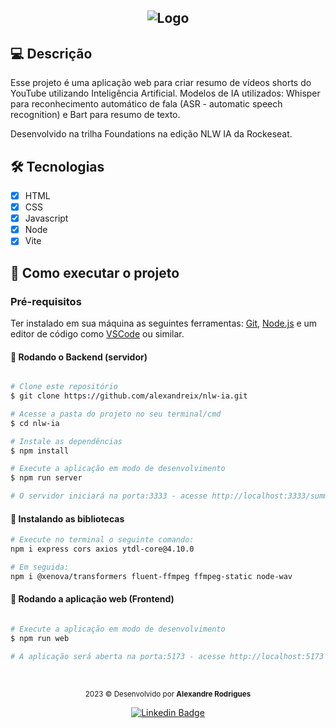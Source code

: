 <h2 align="center">
  
![Logo](https://github.com/guisant/nlwia/assets/37338838/28640e18-c592-4495-b810-df387c6c52aa)

</h2>


## 💻 Descrição

<p>Esse projeto é uma aplicação web para criar resumo de vídeos shorts do YouTube utilizando Inteligência Artificial. 
Modelos de IA utilizados: Whisper para reconhecimento automático de fala (ASR - automatic speech recognition) e Bart para resumo de texto.
  
Desenvolvido na trilha Foundations na edição NLW IA da Rockeseat.</p>

## 🛠 Tecnologias

- [x] HTML
- [x] CSS
- [x] Javascript
- [x] Node
- [x] Vite   
      
## 🚀 Como executar o projeto

### Pré-requisitos

Ter instalado em sua máquina as seguintes ferramentas:
[Git](https://git-scm.com), [Node.js](https://nodejs.org/en/) e um editor de código como [VSCode](https://code.visualstudio.com/) ou similar.

#### 🎲 Rodando o Backend (servidor)

```bash

# Clone este repositório
$ git clone https://github.com/alexandreix/nlw-ia.git

# Acesse a pasta do projeto no seu terminal/cmd
$ cd nlw-ia

# Instale as dependências
$ npm install

# Execute a aplicação em modo de desenvolvimento
$ npm run server

# O servidor iniciará na porta:3333 - acesse http://localhost:3333/summary/"id do video"(codigo após /shorts/..)

```
#### 🧭 Instalando as bibliotecas

```bash
# Execute no terminal o seguinte comando:
npm i express cors axios ytdl-core@4.10.0 

# Em seguida:
npm i @xenova/transformers fluent-ffmpeg ffmpeg-static node-wav

```
#### 🧭 Rodando a aplicação web (Frontend)

```bash

# Execute a aplicação em modo de desenvolvimento
$ npm run web

# A aplicação será aberta na porta:5173 - acesse http://localhost:5173

```

<br>

<div align="center">
</p>
  <small> 2023 © Desenvolvido por <strong>Alexandre Rodrigues</strong></small>

  [![Linkedin Badge](https://img.shields.io/badge/-Alexandre%20Rodrigues-0081d2?style=flat-square&logo=Linkedin&logoColor=white&link=https://www.linkedin.com/in/alexandrerodriguesd/)](https://www.linkedin.com/in/alexandrerodriguesd/) 
</div>
